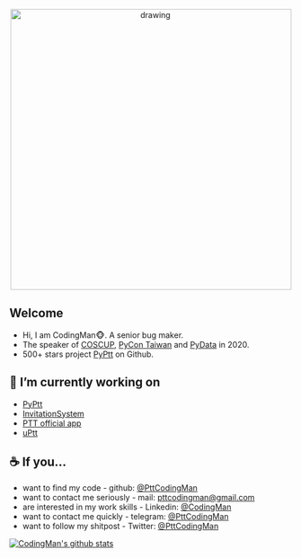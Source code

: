 <p align="center">
<a href="https://www.facebook.com/PttCodingMan/"><img src="https://i.imgur.com/OMrWe1l.gif" alt="drawing" width="500" style="vertical-align:middle"/></a>
</p>

## Welcome
* Hi, I am CodingMan🐵. A senior bug maker.
* The speaker of [COSCUP](https://coscup.org/2020/zh-TW/agenda/CFNNFA), [PyCon Taiwan](https://tw.pycon.org/2020/zh-hant/conference/talk/1124347947245371715/) and [PyData](https://pydata.org/taipei2020/program/talk-2/) in 2020.
* 500+ stars project [PyPtt](https://github.com/PttCodingMan/PyPtt) on Github.

## 🔭 I’m currently working on   
  * [PyPtt](https://github.com/PttCodingMan/PyPtt)
  * [InvitationSystem](https://github.com/rock-mc/InvitationSystem)
  * [PTT official app](https://github.com/Ptt-official-app)
  * [uPtt](https://github.com/uPtt-messenger/uPtt)
  
## ☕ If you...
* want to find my code - github: [@PttCodingMan](https://github.com/PttCodingMan)  
* want to contact me seriously - mail: [pttcodingman@gmail.com](mailto:pttcodingman@gmail.com)  
* are interested in my work skills - Linkedin: [@CodingMan](https://www.linkedin.com/in/codingman/)  
* want to contact me quickly - telegram: [@PttCodingMan](https://t.me/PttCodingMan)  
* want to follow my shitpost - Twitter: [@PttCodingMan](https://twitter.com/PttCodingMan)  

[![CodingMan's github stats](https://github-readme-stats.vercel.app/api?username=PttCodingMan&count_private=true&theme=dark)](https://github.com/PttCodingMan)  
